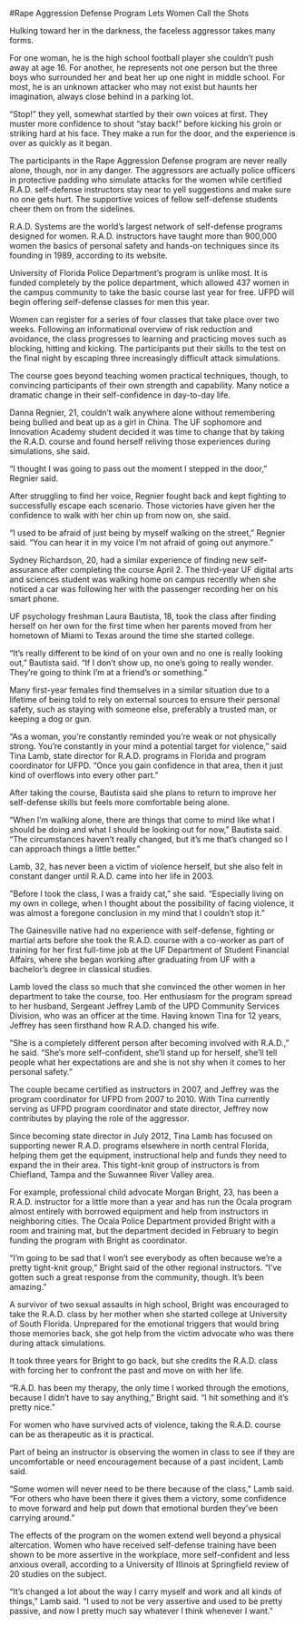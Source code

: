 #Rape Aggression Defense Program Lets Women Call the Shots

Hulking toward her in the darkness, the faceless aggressor takes many forms.

For one woman, he is the high school football player she couldn’t push away at age 16. For another, he represents not one person but the three boys who surrounded her and beat her up one night in middle school. For most, he is an unknown attacker who may not exist but haunts her imagination, always close behind in a parking lot.

“Stop!” they yell, somewhat startled by their own voices at first. They muster more confidence to shout “stay back!” before kicking his groin or striking hard at his face. They make a run for the door, and the experience is over as quickly as it began.

The participants in the Rape Aggression Defense program are never really alone, though, nor in any danger. The aggressors are actually police officers in protective padding who simulate attacks for the women while certified R.A.D. self-defense instructors stay near to yell suggestions and make sure no one gets hurt. The supportive voices of fellow self-defense students cheer them on from the sidelines.

R.A.D. Systems are the world’s largest network of self-defense programs designed for women. R.A.D. instructors have taught more than 900,000 women the basics of personal safety and hands-on techniques since its founding in 1989, according to its website.

University of Florida Police Department’s program is unlike most. It is funded completely by the police department, which allowed 437 women in the campus community to take the basic course last year for free. UFPD will begin offering self-defense classes for men this year.

Women can register for a series of four classes that take place over two weeks. Following an informational overview of risk reduction and avoidance, the class progresses to learning and practicing moves such as blocking, hitting and kicking. The participants put their skills to the test on the final night by escaping three increasingly difficult attack simulations.

The course goes beyond teaching women practical techniques, though, to convincing participants of their own strength and capability. Many notice a dramatic change in their self-confidence in day-to-day life.

Danna Regnier, 21, couldn’t walk anywhere alone without remembering being bullied and beat up as a girl in China. The UF sophomore and Innovation Academy student decided it was time to change that by taking the R.A.D. course and found herself reliving those experiences during simulations, she said.

“I thought I was going to pass out the moment I stepped in the door,” Regnier said.

After struggling to find her voice, Regnier fought back and kept fighting to successfully escape each scenario. Those victories have given her the confidence to walk with her chin up from now on, she said.

“I used to be afraid of just being by myself walking on the street,” Regnier said. “You can hear it in my voice I’m not afraid of going out anymore.”

Sydney Richardson, 20, had a similar experience of finding new self-assurance after completing the course April 2. The third-year UF digital arts and sciences student was walking home on campus recently when she noticed a car was following her with the passenger recording her on his smart phone.

UF psychology freshman Laura Bautista, 18, took the class after finding herself on her own for the first time when her parents moved from her hometown of Miami to Texas around the time she started college.

“It’s really different to be kind of on your own and no one is really looking out,” Bautista said. “If I don’t show up, no one’s going to really wonder. They’re going to think I’m at a friend’s or something.”

Many first-year females find themselves in a similar situation due to a lifetime of being told to rely on external sources to ensure their personal safety, such as staying with someone else, preferably a trusted man, or keeping a dog or gun.

“As a woman, you’re constantly reminded you’re weak or not physically strong. You’re constantly in your mind a potential target for violence,” said Tina Lamb, state director for R.A.D. programs in Florida and program coordinator for UFPD. “Once you gain confidence in that area, then it just kind of overflows into every other part.”

After taking the course, Bautista said she plans to return to improve her self-defense skills but feels more comfortable being alone.

“When I’m walking alone, there are things that come to mind like what I should be doing and what I should be looking out for now,” Bautista said. “The circumstances haven’t really changed, but it’s me that’s changed so I can approach things a little better.”

Lamb, 32, has never been a victim of violence herself, but she also felt in constant danger until R.A.D. came into her life in 2003.

"Before I took the class, I was a fraidy cat,” she said. “Especially living on my own in college, when I thought about the possibility of facing violence, it was almost a foregone conclusion in my mind that I couldn’t stop it.”

The Gainesville native had no experience with self-defense, fighting or martial arts before she took the R.A.D. course with a co-worker as part of training for her first full-time job at the UF Department of Student Financial Affairs, where she began working after graduating from UF with a bachelor’s degree in classical studies.

Lamb loved the class so much that she convinced the other women in her department to take the course, too. Her enthusiasm for the program spread to her husband, Sergeant Jeffrey Lamb of the UPD Community Services Division, who was an officer at the time. Having known Tina for 12 years, Jeffrey has seen firsthand how R.A.D. changed his wife.

“She is a completely different person after becoming involved with R.A.D.,” he said. “She’s more self-confident, she’ll stand up for herself, she’ll tell people what her expectations are and she is not shy when it comes to her personal safety.”

The couple became certified as instructors in 2007, and Jeffrey was the program coordinator for UFPD from 2007 to 2010. With Tina currently serving as UFPD program coordinator and state director, Jeffrey now contributes by playing the role of the aggressor.

Since becoming state director in July 2012, Tina Lamb has focused on supporting newer R.A.D. programs elsewhere in north central Florida, helping them get the equipment, instructional help and funds they need to expand the in their area. This tight-knit group of instructors is from Chiefland, Tampa and the Suwannee River Valley area.

For example, professional child advocate Morgan Bright, 23, has been a R.A.D. instructor for a little more than a year and has run the Ocala program almost entirely with borrowed equipment and help from instructors in neighboring cities. The Ocala Police Department provided Bright with a room and training mat, but the department decided in February to begin funding the program with Bright as coordinator.

“I’m going to be sad that I won’t see everybody as often because we’re a pretty tight-knit group,” Bright said of the other regional instructors. “I’ve gotten such a great response from the community, though. It’s been amazing.”

A survivor of two sexual assaults in high school, Bright was encouraged to take the R.A.D. class by her mother when she started college at University of South Florida. Unprepared for the emotional triggers that would bring those memories back, she got help from the victim advocate who was there during attack simulations.

It took three years for Bright to go back, but she credits the R.A.D. class with forcing her to confront the past and move on with her life.

“R.A.D. has been my therapy, the only time I worked through the emotions, because I didn’t have to say anything,” Bright said. “I hit something and it’s pretty nice.”

For women who have survived acts of violence, taking the R.A.D. course can be as therapeutic as it is practical. 

Part of being an instructor is observing the women in class to see if they are uncomfortable or need encouragement because of a past incident, Lamb said.

“Some women will never need to be there because of the class,” Lamb said. “For others who have been there it gives them a victory, some confidence to move forward and help put down that emotional burden they’ve been carrying around.”

The effects of the program on the women extend well beyond a physical altercation. Women who have received self-defense training have been shown to be more assertive in the workplace, more self-confident and less anxious overall, according to a University of Illinois at Springfield review of 20 studies on the subject.

“It’s changed a lot about the way I carry myself and work and all kinds of things,” Lamb said. “I used to not be very assertive and used to be pretty passive, and now I pretty much say whatever I think whenever I want.”
